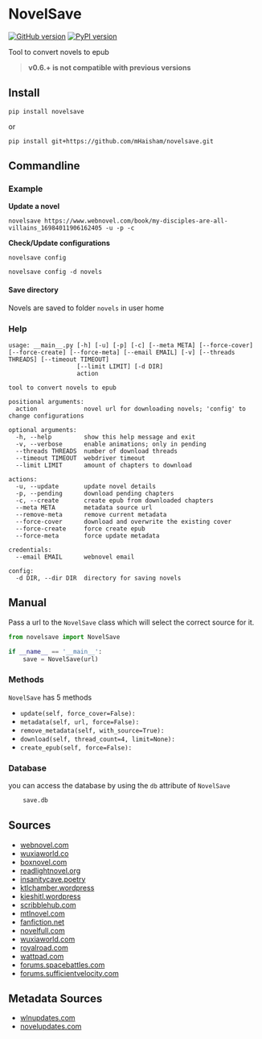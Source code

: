 # NovelSave

[![GitHub version](https://badge.fury.io/gh/mHaisham%2Fnovelsave.svg)](https://badge.fury.io/gh/mHaisham%2Fnovelsave) [![PyPI version](https://badge.fury.io/py/novelsave.svg)](https://badge.fury.io/py/novelsave) 

Tool to convert novels to epub

> **v0.6.+ is not compatible with previous versions**

## Install

```
pip install novelsave
```

or

```
pip install git+https://github.com/mHaisham/novelsave.git
```

## Commandline

### Example

**Update a novel**

```
novelsave https://www.webnovel.com/book/my-disciples-are-all-villains_16984011906162405 -u -p -c
```

**Check/Update configurations**

```
novelsave config
```

```
novelsave config -d novels
```

#### Save directory

Novels are saved to folder `novels` in user home

### Help

```batch
usage: __main__.py [-h] [-u] [-p] [-c] [--meta META] [--force-cover] [--force-create] [--force-meta] [--email EMAIL] [-v] [--threads THREADS] [--timeout TIMEOUT]
                   [--limit LIMIT] [-d DIR]
                   action

tool to convert novels to epub

positional arguments:
  action             novel url for downloading novels; 'config' to change configurations

optional arguments:
  -h, --help         show this help message and exit
  -v, --verbose      enable animations; only in pending
  --threads THREADS  number of download threads
  --timeout TIMEOUT  webdriver timeout
  --limit LIMIT      amount of chapters to download

actions:
  -u, --update       update novel details
  -p, --pending      download pending chapters
  -c, --create       create epub from downloaded chapters
  --meta META        metadata source url
  --remove-meta      remove current metadata
  --force-cover      download and overwrite the existing cover
  --force-create     force create epub
  --force-meta       force update metadata

credentials:
  --email EMAIL      webnovel email

config:
  -d DIR, --dir DIR  directory for saving novels
```

## Manual

Pass a url to the `NovelSave` class which will select the correct source for it.

```python
from novelsave import NovelSave

if __name__ == '__main__':
    save = NovelSave(url)
```

### Methods

`NovelSave` has 5 methods

- ```update(self, force_cover=False):```
- ```metadata(self, url, force=False):```
- ```remove_metadata(self, with_source=True):```
- ```download(self, thread_count=4, limit=None):```
- ```create_epub(self, force=False):```

### Database

you can access the database by using the `db` attribute of `NovelSave`

```python
    save.db
```

## Sources

- [webnovel.com](https://www.webnovel.com)
- [wuxiaworld.co](https://www.wuxiaworld.co)
- [boxnovel.com](https://www.boxnovel.co)
- [readlightnovel.org](https://www.readlightnovel.org)
- [insanitycave.poetry](https://insanitycave.poetry.blog)
- [ktlchamber.wordpress](https://ktlchamber.wordpress.com)
- [kieshitl.wordpress](https://kieshitl.wordpress.com)
- [scribblehub.com](https://www.scribblehub.com)
- [mtlnovel.com](https://www.mtlnovel.com)
- [fanfiction.net](https://www.fanfiction.net)
- [novelfull.com](https://novelfull.com)
- [wuxiaworld.com](https://www.wuxiaworld.com)
- [royalroad.com](https://www.royalroad.com)
- [wattpad.com](https://www.wattpad.com)
- [forums.spacebattles.com](https://forums.spacebattles.com/)
- [forums.sufficientvelocity.com](https://forums.sufficientvelocity.com)

## Metadata Sources

- [wlnupdates.com](https://www.wlnupdates.com)
- [novelupdates.com](https://www.novelupdates.com)